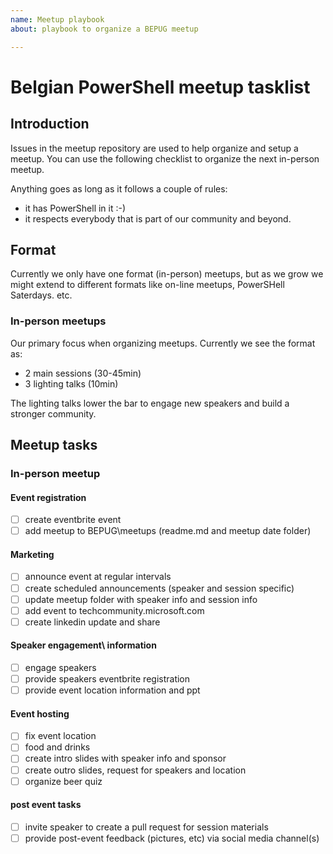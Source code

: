 ```yaml
---
name: Meetup playbook
about: playbook to organize a BEPUG meetup

---
```

# Belgian PowerShell meetup tasklist

## Introduction

Issues in the meetup repository are used to help organize and setup a meetup.
You can use the following checklist to organize the next in-person meetup.

Anything goes as long as it follows a couple of rules:

* it has PowerShell in it :-)
* it respects everybody that is part of our community and beyond.

## Format

Currently we only have one format (in-person) meetups, but as we grow we might extend to different formats like on-line meetups, PowerSHell Saterdays. etc.

### In-person meetups

Our primary focus when organizing meetups.
Currently we see the format as:

* 2 main sessions (30-45min)
* 3 lighting talks (10min)

The lighting talks lower the bar to engage new speakers and build a stronger community.

## Meetup tasks

### In-person meetup

#### Event registration

* [ ] create eventbrite event  
* [ ] add meetup to BEPUG\meetups (readme.md and meetup date folder)

#### Marketing

* [ ] announce event at regular intervals  
* [ ] create scheduled announcements (speaker and session specific)  
* [ ] update meetup folder with speaker info and session info
* [ ] add event to techcommunity.microsoft.com
* [ ] create linkedin update and share

#### Speaker engagement\ information

* [ ] engage speakers  
* [ ] provide speakers eventbrite registration  
* [ ] provide event location information and ppt  

#### Event hosting

* [ ] fix event location  
* [ ] food and drinks  
* [ ] create intro slides with speaker info and sponsor  
* [ ] create outro slides, request for speakers and location  
* [ ] organize beer quiz  

#### post event tasks

* [ ] invite speaker to create a pull request for session materials  
* [ ] provide post-event feedback (pictures, etc) via social media channel(s)  